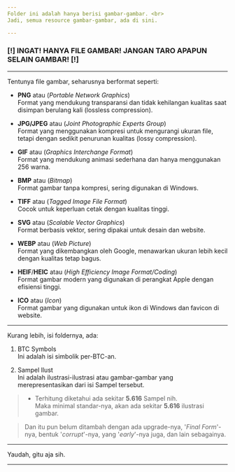 ```yaml
---
Folder ini adalah hanya berisi gambar-gambar. <br>
Jadi, semua resource gambar-gambar, ada di sini.

---
```

### [!] INGAT! HANYA FILE GAMBAR! JANGAN TARO APAPUN SELAIN GAMBAR! [!]
---
Tentunya file gambar, seharusnya berformat seperti:

- **PNG** atau (*Portable Network Graphics*) <br>
Format yang mendukung transparansi dan tidak kehilangan kualitas saat disimpan berulang kali (lossless compression).

- **JPG/JPEG** atau (*Joint Photographic Experts Group*) <br>
Format yang menggunakan kompresi untuk mengurangi ukuran file, tetapi dengan sedikit penurunan kualitas (lossy compression).

- **GIF** atau (*Graphics Interchange Format*) <br>
Format yang mendukung animasi sederhana dan hanya menggunakan 256 warna.

- **BMP** atau (*Bitmap*) <br>
Format gambar tanpa kompresi, sering digunakan di Windows.

- **TIFF** atau (*Tagged Image File Format*) <br>
Cocok untuk keperluan cetak dengan kualitas tinggi.

- **SVG** atau (*Scalable Vector Graphics*) <br>
Format berbasis vektor, sering dipakai untuk desain dan website.

- **WEBP** atau (*Web Picture*) <br>
Format yang dikembangkan oleh Google, menawarkan ukuran lebih kecil dengan kualitas tetap bagus.

- **HEIF**/**HEIC** atau (*High Efficiency Image Format/Coding*) <br>
Format gambar modern yang digunakan di perangkat Apple dengan efisiensi tinggi.

- **ICO** atau (*Icon*) <br>
Format gambar yang digunakan untuk ikon di Windows dan favicon di website.

---
Kurang lebih, isi foldernya, ada:
1. BTC Symbols <br>
Ini adalah isi simbolik per-BTC-an.

2. Sampel Ilust <br>
Ini adalah ilustrasi-ilustrasi atau gambar-gambar yang merepresentasikan dari isi Sampel tersebut.

> - Terhitung diketahui ada sekitar **5.616** Sampel nih. <br>
> Maka minimal standar-nya, akan ada sekitar **5.616** ilustrasi gambar. <br>

> Dan itu pun belum ditambah dengan ada upgrade-nya, '*Final Form*'-nya, bentuk '*corrupt*'-nya, yang '*early*'-nya juga, dan lain sebagainya.

---
Yaudah, gitu aja sih.

---

